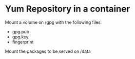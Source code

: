 Yum Repository in a container
=============================

Mount a volume on /gpg with the following files:
- gpg.pub
- gpg.key
- fingerprint

Mount the packages to be served on /data
